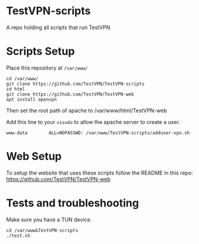 # TestVPN-scripts
A repo holding all scripts that run TestVPN

# Scripts Setup

Place this repository at ``/var/www/``

```
cd /var/www/
git clone https://github.com/TestVPN/TestVPN-scripts
cd html
git clone https://github.com/TestVPN/TestVPN-web
apt install openvpn
```

Then set the root path of apache to /var/www/html/TestVPN-web


Add this line to your ``visudo`` to allow the apache server to create a user.
```
www-data        ALL=NOPASSWD: /var/www/TestVPN-scripts/adduser-vpn.sh
```

# Web Setup

To setup the website that uses these scripts follow the README in this repo:
https://github.com/TestVPN/TestVPN-web

# Tests and troubleshooting

Make sure you have a TUN device.

```
cd /var/www&TestVPN-scripts
./test.sh
```

